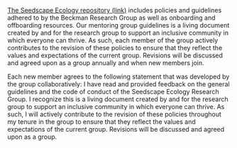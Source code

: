 [The Seedscape Ecology repository (link)](https://github.com/SeedscapeEcology) includes policies and guidelines adhered to by the Beckman Research Group as well as onboarding and offboarding resources. Our mentoring group guidelines is a living document created by and for the research group to support an inclusive community in which everyone can thrive. As such, each member of the group actively contributes to the revision of these policies to ensure that they reflect the values and expectations of the current group. Revisions will be discussed and agreed upon as a group annually and when new members join.

Each new member agrees to the following statement that was developed by the group collaboratively: 
I have read and provided feedback on the general guidelines and the code of conduct of the Seedscape Ecology Research Group. I recognize this is a living document created by and for the research group to support an inclusive community in which everyone can thrive. As such, I will actively contribute to the revision of these policies throughout my tenure in the group to ensure that they reflect the values and expectations of the current group. Revisions will be discussed and agreed upon as a group.
